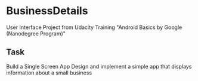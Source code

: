 # BusinessDetails
User Interface Project from Udacity Training "Android Basics by Google (Nanodegree Program)"

## Task
Build a Single Screen App
Design and implement a simple app that displays information about a small business
